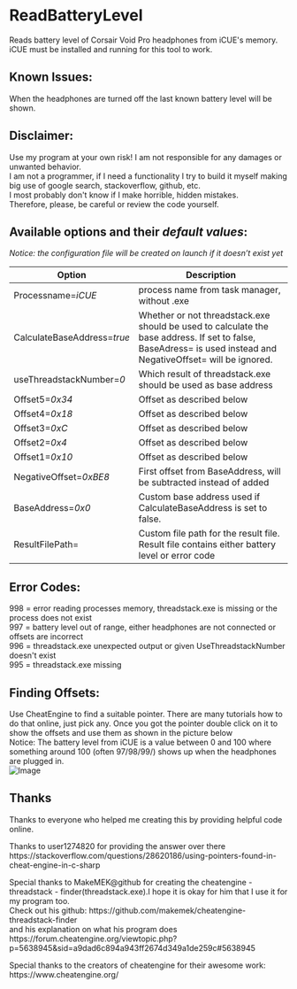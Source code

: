 # ReadBatteryLevel
Reads battery level of Corsair Void Pro headphones from iCUE's memory.
<br>iCUE must be installed and running for this tool to work.

## Known Issues:
When the headphones are turned off the last known battery level will be shown.

## Disclaimer:
Use my program at your own risk! I am not responsible for any damages or unwanted behavior.
<br>I am not a programmer, if I need a functionality I try to build it myself making big use of google search, stackoverflow, github, etc.
<br>I most probably don't know if I make horrible, hidden mistakes.
<br>Therefore, please, be careful or review the code yourself.

## Available options and their *default values*:
*Notice: the configuration file will be created on launch if it doesn’t exist yet*

|Option|Description|
| --- | --- |
|Processname=*iCUE*|process name from task manager, without .exe|
|CalculateBaseAddress=*true*|Whether or not threadstack.exe should be used to calculate the base address. If set to false, BaseAdress= is used instead and NegativeOffset= will be ignored.|
|useThreadstackNumber=*0*|Which result of threadstack.exe should be used as base address|
|Offset5=*0x34*|Offset as described below|
|Offset4=*0x18*|Offset as described below|
|Offset3=*0xC*|Offset as described below|
|Offset2=*0x4*|Offset as described below|
|Offset1=*0x10*|Offset as described below|
|NegativeOffset=*0xBE8*|First offset from BaseAddress, will be subtracted instead of added|
|BaseAddress=*0x0*|Custom base address used if CalculateBaseAddress is set to false.|
|ResultFilePath=|Custom file path for the result file. Result file contains either battery level or error code|

## Error Codes:
998 = error reading processes memory, threadstack.exe is missing or the process does not exist
<br>997 = battery level out of range, either headphones are not connected or offsets are incorrect
<br>996 = threadstack.exe unexpected output or given UseThreadstackNumber doesn't exist
<br>995 = threadstack.exe missing

## Finding Offsets:
Use CheatEngine to find a suitable pointer. There are many tutorials how to do that online, just pick any. Once you got the pointer double click on it to show the offsets and use them as shown in the picture below
<br>Notice: The battery level from iCUE is a value between 0 and 100 where something around 100 (often 97/98/99/) shows up when the headphones are plugged in.
<br>
![Image](https://mrslimbrowser.github.io/images/ReadBatteryLevel/FindOffsets.png)

## Thanks
Thanks to everyone who helped me creating this by providing helpful code online.
<p>Thanks to user1274820 for providing the answer over there https://stackoverflow.com/questions/28620186/using-pointers-found-in-cheat-engine-in-c-sharp
<p>Special thanks to MakeMEK@github for creating the cheatengine - threadstack - finder(threadstack.exe).I hope it is okay for him that I use it for my program too.
<br>Check out his github: https://github.com/makemek/cheatengine-threadstack-finder
<br>and his explanation on what his program does https://forum.cheatengine.org/viewtopic.php?p=5638945&sid=a9dad6c894a943ff2674d349a1de259c#5638945
<p>Special thanks to the creators of cheatengine for their awesome work: https://www.cheatengine.org/

